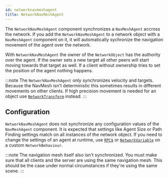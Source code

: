 ```yaml
---
id: networknavmeshagent
title: NetworkNavMeshAgent
---
```


The `NetworkNavMeshAgent` component synchronizes a `NavMeshAgent` accross the network. If you add the `NetworkNavMeshAgent` to a network object with a `NavMeshAgent` component on it, it will automatically sychronize the navigation movement of the agent over the network.

With `NetworkNavMeshAgent` the owner of the `NetworkObject` has the authority over the agent. If the owner sets a new target all other peers will start moving towards that target as well. If a client without ownership tries to set the position of the agent nothing happens.

:::note
The `NetworkNavMeshAgent` only synchronizes velocity and targets. Because the NavMesh isn't deterministic this sometimes results in different movements on other clients. If high precision movement is needed for an object use [`NetworkTransform`](networktransform.md) instead.
:::

## Configuration
`NetworkNavMeshAgent` does not synchronize any configuration values of the `NavMeshAgent` component. It is expected that settings like Agent Size or Path Finding settings match on all instances of the network object. If you need to change the settings of an agent at runtime, use [`RPC`s](../advanced-topics/messaging-system.md) or [`NetworkVariable`](../mlapi-basics/networkvariable.md) on a custom `NetworkBehaviour`.

:::note
The navigation mesh itself also isn't synchronized. You must make sure that all clients and the server are using the same navigation mesh. This should be the case under normal circumstances if they're using the same scene.
:::
